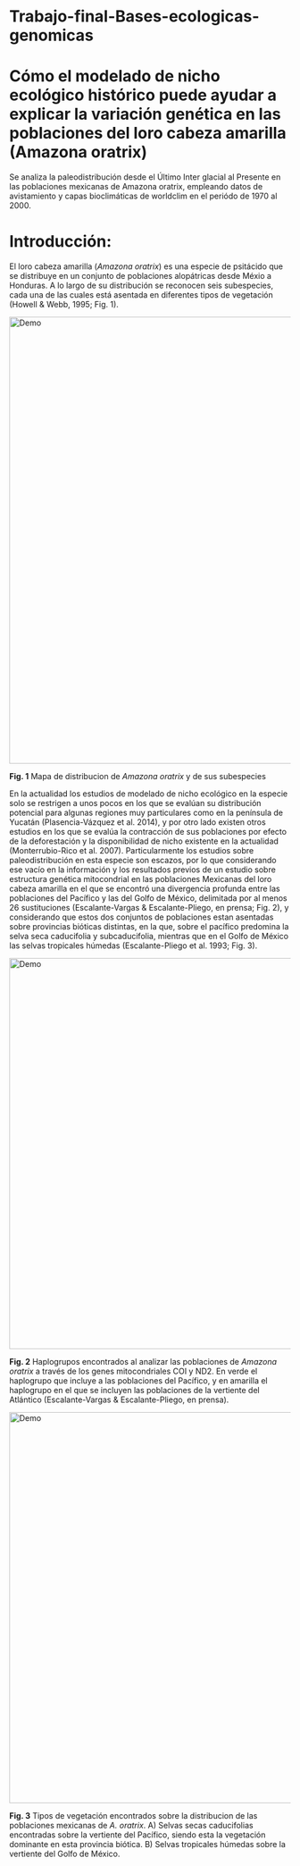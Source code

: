 # Trabajo-final-Bases-ecologicas-genomicas
# Cómo el modelado de nicho ecológico histórico puede ayudar a explicar la variación genética en las poblaciones del loro cabeza amarilla (Amazona oratrix)
Se analiza la paleodistribución desde el Último Inter glacial al Presente en las poblaciones mexicanas de Amazona oratrix, empleando datos de avistamiento y capas bioclimáticas de worldclim en el periódo de 1970 al 2000.

# **Introducción:** 
El loro cabeza amarilla (*Amazona oratrix*) es una especie de psitácido que se distribuye en un conjunto de poblaciones alopátricas desde Méxio a Honduras. A lo largo de su distribución se reconocen seis subespecies, cada una de las cuales está asentada en diferentes tipos de vegetación (Howell & Webb, 1995; Fig. 1). 

<img src="https://github.com/user-attachments/assets/13a1dcaa-69de-4476-b362-2753f4ca1cf9" alt="Demo" width="800"/>

**Fig. 1** Mapa de distribucion de *Amazona oratrix* y de sus subespecies

En la actualidad los estudios de modelado de nicho ecológico en la especie solo se restrigen a unos pocos en los que se evalúan su distribución potencial para algunas regiones muy particulares como en la península de Yucatán (Plasencia-Vázquez et al. 2014), y por otro lado existen otros estudios en los que se evalúa la contracción de sus poblaciones por efecto de la deforestación y la disponibilidad de nicho existente en la actualidad (Monterrubio-Rico et al. 2007). Particularmente los estudios sobre paleodistribución en esta especie son escazos, por lo que considerando ese vacío en la información y los resultados previos de un estudio sobre estructura genética mitocondrial en las poblaciones Mexicanas del loro cabeza amarilla en el que se encontró una divergencia profunda entre las poblaciones del Pacífico y las del Golfo de México, delimitada por al menos 26 sustituciones (Escalante-Vargas & Escalante-Pliego, en prensa; Fig. 2), y considerando que estos dos conjuntos de poblaciones estan asentadas sobre provincias bióticas distintas, en la que, sobre el pacífico predomina la selva seca caducifolia y subcaducifolia, mientras que en el Golfo de México las selvas tropicales húmedas (Escalante-Pliego et al. 1993; Fig. 3). 

<img src="https://github.com/user-attachments/assets/79a00d71-7a6c-428f-bded-167113b480d4" alt="Demo" width="700"/>

**Fig. 2** Haplogrupos encontrados al analizar las poblaciones de *Amazona oratrix* a través de los genes mitocondriales COI y ND2. En verde el haplogrupo que incluye a las poblaciones del Pacífico, y en amarilla el haplogrupo en el que se incluyen las poblaciones de la vertiente del Atlántico (Escalante-Vargas & Escalante-Pliego, en prensa).

<img src="https://github.com/user-attachments/assets/23792b5d-7b2c-4d95-8b5e-3da7f66755c6" alt="Demo" width="700"/>

**Fig. 3** Tipos de vegetación encontrados sobre la distribucion de las poblaciones mexicanas de *A. oratrix*. A) Selvas secas caducifolias encontradas sobre la vertiente del Pacífico, siendo esta la vegetación dominante en esta provincia biótica. B) Selvas tropicales húmedas sobre la vertiente del Golfo de México. 
